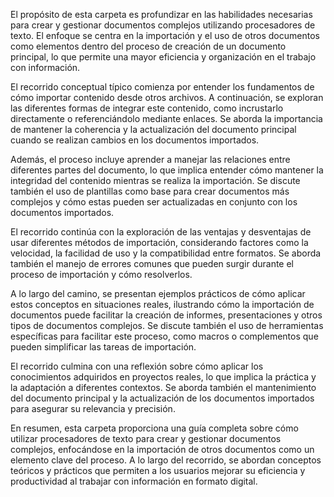 El propósito de esta carpeta es profundizar en las habilidades necesarias para crear y gestionar documentos complejos utilizando procesadores de texto. El enfoque se centra en la importación y el uso de otros documentos como elementos dentro del proceso de creación de un documento principal, lo que permite una mayor eficiencia y organización en el trabajo con información.

El recorrido conceptual típico comienza por entender los fundamentos de cómo importar contenido desde otros archivos. A continuación, se exploran las diferentes formas de integrar este contenido, como incrustarlo directamente o referenciándolo mediante enlaces. Se aborda la importancia de mantener la coherencia y la actualización del documento principal cuando se realizan cambios en los documentos importados.

Además, el proceso incluye aprender a manejar las relaciones entre diferentes partes del documento, lo que implica entender cómo mantener la integridad del contenido mientras se realiza la importación. Se discute también el uso de plantillas como base para crear documentos más complejos y cómo estas pueden ser actualizadas en conjunto con los documentos importados.

El recorrido continúa con la exploración de las ventajas y desventajas de usar diferentes métodos de importación, considerando factores como la velocidad, la facilidad de uso y la compatibilidad entre formatos. Se aborda también el manejo de errores comunes que pueden surgir durante el proceso de importación y cómo resolverlos.

A lo largo del camino, se presentan ejemplos prácticos de cómo aplicar estos conceptos en situaciones reales, ilustrando cómo la importación de documentos puede facilitar la creación de informes, presentaciones y otros tipos de documentos complejos. Se discute también el uso de herramientas específicas para facilitar este proceso, como macros o complementos que pueden simplificar las tareas de importación.

El recorrido culmina con una reflexión sobre cómo aplicar los conocimientos adquiridos en proyectos reales, lo que implica la práctica y la adaptación a diferentes contextos. Se aborda también el mantenimiento del documento principal y la actualización de los documentos importados para asegurar su relevancia y precisión.

En resumen, esta carpeta proporciona una guía completa sobre cómo utilizar procesadores de texto para crear y gestionar documentos complejos, enfocándose en la importación de otros documentos como un elemento clave del proceso. A lo largo del recorrido, se abordan conceptos teóricos y prácticos que permiten a los usuarios mejorar su eficiencia y productividad al trabajar con información en formato digital.
